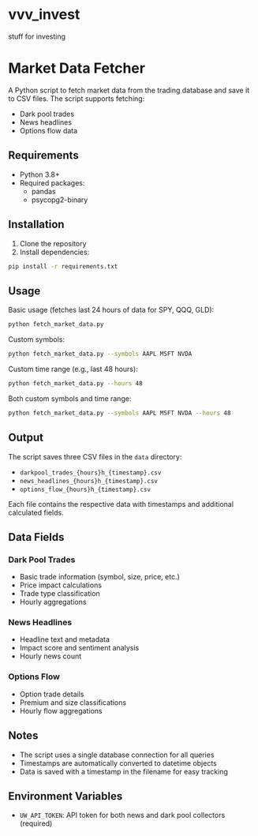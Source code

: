 # vvv_invest
stuff for investing

# Market Data Fetcher

A Python script to fetch market data from the trading database and save it to CSV files. The script supports fetching:

- Dark pool trades
- News headlines
- Options flow data

## Requirements

- Python 3.8+
- Required packages:
  - pandas
  - psycopg2-binary

## Installation

1. Clone the repository
2. Install dependencies:
```bash
pip install -r requirements.txt
```

## Usage

Basic usage (fetches last 24 hours of data for SPY, QQQ, GLD):
```bash
python fetch_market_data.py
```

Custom symbols:
```bash
python fetch_market_data.py --symbols AAPL MSFT NVDA
```

Custom time range (e.g., last 48 hours):
```bash
python fetch_market_data.py --hours 48
```

Both custom symbols and time range:
```bash
python fetch_market_data.py --symbols AAPL MSFT NVDA --hours 48
```

## Output

The script saves three CSV files in the `data` directory:
- `darkpool_trades_{hours}h_{timestamp}.csv`
- `news_headlines_{hours}h_{timestamp}.csv`
- `options_flow_{hours}h_{timestamp}.csv`

Each file contains the respective data with timestamps and additional calculated fields.

## Data Fields

### Dark Pool Trades
- Basic trade information (symbol, size, price, etc.)
- Price impact calculations
- Trade type classification
- Hourly aggregations

### News Headlines
- Headline text and metadata
- Impact score and sentiment analysis
- Hourly news count

### Options Flow
- Option trade details
- Premium and size classifications
- Hourly flow aggregations

## Notes

- The script uses a single database connection for all queries
- Timestamps are automatically converted to datetime objects
- Data is saved with a timestamp in the filename for easy tracking

## Environment Variables

- `UW_API_TOKEN`: API token for both news and dark pool collectors (required)
